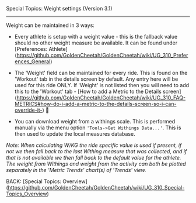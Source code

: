 Special Topics: Weight settings (Version 3.1)
***

Weight can be maintained in 3 ways:
* Every athlete is setup with a weight value - this is the fallback value should no other weight measure be available. It can be found under [Preferences: Athlete] (https://github.com/GoldenCheetah/GoldenCheetah/wiki/UG_310_Preferences_General)

* The 'Weight' field can be maintained for every ride. This is found on the 'Workout' tab in the details screen by default. Any entry here will be used for this ride ONLY.
If 'Weight' is not listed then you will need to add this to the 'Workout' tab - [How to add a Metric to the Details screen] (https://github.com/GoldenCheetah/GoldenCheetah/wiki/UG_310_FAQ-METRICS#how-do-i-add-a-metric-to-the-details-screen-so-i-can-override-it-)

* You can download weight from a withings scale. This is performed manually via the menu option `'Tools->Get Withings Data...'`. This is then used to update the local measures
database.

_Note: When calculating W/KG the ride specific value is used if present, if not we then fall back to the last Withing measure that was collected, and if that is not available we then fall back to the default value for the athlete. The weight from Withings and weight from the activity can both be plotted separately in
the 'Metric Trends' chart(s) of 'Trends' view._


BACK: [Special Topics: Overview] (https://github.com/GoldenCheetah/GoldenCheetah/wiki/UG_310_Special-Topics_Overview)